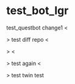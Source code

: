 # test_bot_lgr
test_questbot
change1
<<p>> test diff repo <</p>>
<<p>> test again <</p>>
test
twin test
